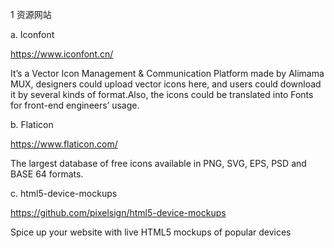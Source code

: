 1 资源网站

a. Iconfont

 <https://www.iconfont.cn/>

It’s a Vector Icon Management & Communication Platform made by Alimama MUX, designers could upload vector icons here, and users could download it by several kinds of format.Also, the icons could be translated into Fonts for front-end engineers’ usage.

b. Flaticon

<https://www.flaticon.com/>

The largest database of free icons available in PNG, SVG, EPS, PSD and BASE 64 formats.

c. html5-device-mockups

<https://github.com/pixelsign/html5-device-mockups>

Spice up your website with live HTML5 mockups of popular devices



